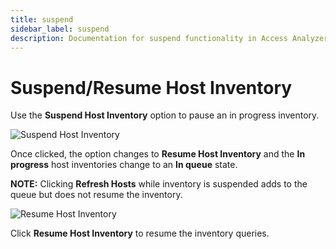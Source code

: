 ```yaml
---
title: suspend
sidebar_label: suspend
description: Documentation for suspend functionality in Access Analyzer including configuration and usage information.
---
```


# Suspend/Resume Host Inventory

Use the **Suspend Host Inventory** option to pause an in progress inventory.

![Suspend Host Inventory](/img/product_docs/accessanalyzer/admin/hostmanagement/actions/suspendhostinventory.webp)

Once clicked, the option changes to **Resume Host Inventory** and the **In progress** host
inventories change to an **In queue** state.

**NOTE:** Clicking **Refresh Hosts** while inventory is suspended adds to the queue but does not
resume the inventory.

![Resume Host Inventory](/img/product_docs/accessanalyzer/admin/hostmanagement/actions/resumehostinventory.webp)

Click **Resume Host Inventory** to resume the inventory queries.
